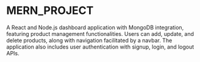 # MERN_PROJECT
A React and Node.js dashboard application with MongoDB integration, featuring product management functionalities. Users can add, update, and delete products, along with navigation facilitated by a navbar. The application also includes user authentication with signup, login, and logout APIs.
